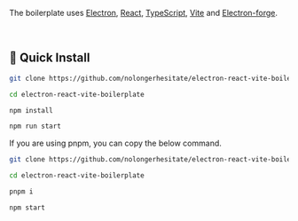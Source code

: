 The boilerplate uses [Electron](https://www.electronjs.org), [React](https://react.dev), [TypeScript](https://www.typescriptlang.org), [Vite](https://vite.dev) and [Electron-forge](https://www.electronforge.io).

<br />

## 🚀 Quick Install

```sh
git clone https://github.com/nolongerhesitate/electron-react-vite-boilerplate.git

cd electron-react-vite-boilerplate

npm install

npm run start
```

If you are using pnpm, you can copy the below command.

```sh
git clone https://github.com/nolongerhesitate/electron-react-vite-boilerplate.git

cd electron-react-vite-boilerplate

pnpm i

npm start
```
